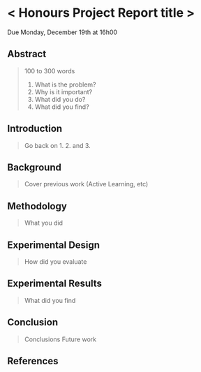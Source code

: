# < Honours Project Report title >

Due Monday, December 19th at 16h00

## Abstract
> 100 to 300 words
> 1. What is the problem?
> 2. Why is it important?
> 3. What did you do?
> 4. What did you find?

## Introduction
> Go back on 1. 2. and 3.

## Background
> Cover previous work (Active Learning, etc)

## Methodology
> What you did

## Experimental Design
> How did you evaluate

## Experimental Results
> What did you find

## Conclusion
> Conclusions
> Future work

## References
